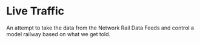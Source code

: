 # Live Traffic

An attempt to take the data from the Network Rail Data Feeds and control a model railway based on what we get told.
